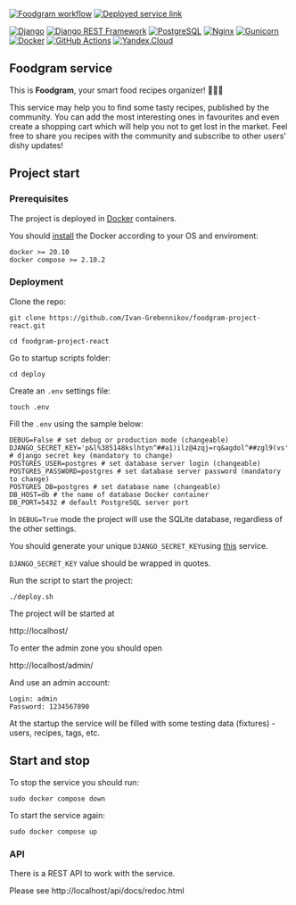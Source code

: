 <div align="left">

[![Foodgram workflow](https://github.com/Ivan-Grebennikov/foodgram-project-react/actions/workflows/foodgram_workflow.yml/badge.svg)](https://github.com/Ivan-Grebennikov/foodgram-project-react/actions)
[![Deployed service link](https://img.shields.io/badge/Service-deployed-green.svg)](https://foodgram.ddnsking.com)

</div>

<div align="left">

[![Django](https://img.shields.io/badge/-Django-464646?style=flat-square&logo=Django)](https://www.djangoproject.com/)
[![Django REST Framework](https://img.shields.io/badge/-Django%20REST%20Framework-464646?style=flat-square&logo=Django%20REST%20Framework)](https://www.django-rest-framework.org/)
[![PostgreSQL](https://img.shields.io/badge/-PostgreSQL-464646?style=flat-square&logo=PostgreSQL)](https://www.postgresql.org/)
[![Nginx](https://img.shields.io/badge/-NGINX-464646?style=flat-square&logo=NGINX)](https://nginx.org/ru/)
[![Gunicorn](https://img.shields.io/badge/-gunicorn-464646?style=flat-square&logo=gunicorn)](https://gunicorn.org/)
[![Docker](https://img.shields.io/badge/-Docker-464646?style=flat-square&logo=docker)](https://www.docker.com/)
[![GitHub Actions](https://img.shields.io/badge/-GitHub%20Actions-464646?style=flat-square&logo=GitHub%20actions)](https://github.com/features/actions)
[![Yandex.Cloud](https://img.shields.io/badge/-Yandex.Cloud-464646?style=flat-square&logo=Yandex.Cloud)](https://cloud.yandex.ru/)

</div>

## Foodgram service

This is **Foodgram**, your smart food recipes organizer! :spaghetti::green_salad::sandwich:

This service may help you to find some tasty recipes, published by the community. You can add the most interesting ones in favourites and even create a shopping cart which will help you not to get lost in the market. Feel free to share you recipes with the community and subscribe to other users' dishy updates!

## Project start

### Prerequisites

The project is deployed in [Docker](https://www.docker.com/) containers.

You should [install](https://docs.docker.com/get-docker/) the Docker according to your OS and enviroment:

```
docker >= 20.10
docker compose >= 2.10.2
```

### Deployment

Clone the repo:

```
git clone https://github.com/Ivan-Grebennikov/foodgram-project-react.git
```

```
cd foodgram-project-react
```

Go to startup scripts folder:

```
cd deploy
```

Create an ``` .env ``` settings file:

```
touch .env
```

Fill the ``` .env ``` using the sample below:

```
DEBUG=False # set debug or production mode (changeable)
DJANGO_SECRET_KEY='p&l%385148kslhtyn^##a1)ilz@4zqj=rq&agdol^##zgl9(vs' # django secret key (mandatory to change)
POSTGRES_USER=postgres # set database server login (changeable)
POSTGRES_PASSWORD=postgres # set database server password (mandatory to change)
POSTGRES_DB=postgres # set database name (changeable)
DB_HOST=db # the name of database Docker container
DB_PORT=5432 # default PostgreSQL server port
```

In ``` DEBUG=True ``` mode the project will use the SQLite database, regardless of the other settings.

You should generate your unique ``` DJANGO_SECRET_KEY ```using [this](https://djecrety.ir/) service.

``` DJANGO_SECRET_KEY ``` value should be wrapped in quotes.

Run the script to start the project:

```
./deploy.sh
```

The project will be started at

http://localhost/

To enter the admin zone you should open

http://localhost/admin/

And use an admin account:

```
Login: admin
Password: 1234567890
```

At the startup the service will be filled with some testing data (fixtures) - users, recipes, tags, etc.

## Start and stop

To stop the service you should run:

```
sudo docker compose down
```

To start the service again:

```
sudo docker compose up
```

### API

There is a REST API to work with the service.

Please see http://localhost/api/docs/redoc.html
